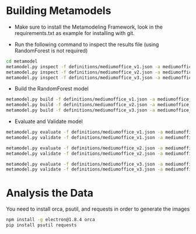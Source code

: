 # Building Metamodels

* Make sure to install the Metamodeling Framework, look in the requirements.txt as example for installing with git.

* Run the following command to inspect the results file (using RandomForest is not required)

```bash
cd metamodel
metamodel.py inspect -f definitions/mediumoffice_v1.json -a mediumoffice_v1 -m RandomForest
metamodel.py inspect -f definitions/mediumoffice_v2.json -a mediumoffice_v2 -m RandomForest
metamodel.py inspect -f definitions/mediumoffice_v3.json -a mediumoffice_v3 -m RandomForest
```

* Build the RandomForest model

```bash
metamodel.py build -f definitions/mediumoffice_v1.json -a mediumoffice_v1 -m RandomForest
metamodel.py build -f definitions/mediumoffice_v2.json -a mediumoffice_v2 -m RandomForest
metamodel.py build -f definitions/mediumoffice_v3.json -a mediumoffice_v3 -m RandomForest
```

* Evaluate and Validate model

```bash
metamodel.py evaluate -f definitions/mediumoffice_v1.json -a mediumoffice_v1 -m RandomForest
metamodel.py validate -f definitions/mediumoffice_v1.json -a mediumoffice_v1 -m RandomForest

metamodel.py evaluate -f definitions/mediumoffice_v2.json -a mediumoffice_v2 -m RandomForest
metamodel.py validate -f definitions/mediumoffice_v2.json -a mediumoffice_v2 -m RandomForest

metamodel.py evaluate -f definitions/mediumoffice_v3.json -a mediumoffice_v3 -m RandomForest
metamodel.py validate -f definitions/mediumoffice_v3.json -a mediumoffice_v3 -m RandomForest

```


# Analysis the Data

You need to install orca, psutil, and requests in order to generate the images

```bash
npm install -g electron@1.8.4 orca
pip install psutil requests
```